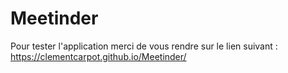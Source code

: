 # Meetinder

Pour tester l'application merci de vous rendre sur le lien suivant : https://clementcarpot.github.io/Meetinder/
